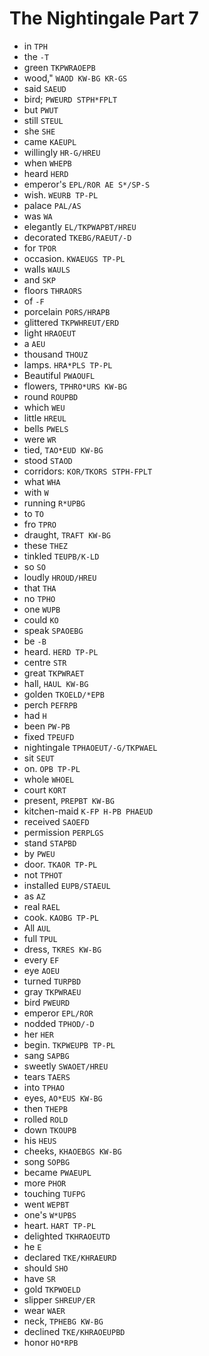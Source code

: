 # The Nightingale Part 7

* in `TPH`
* the `-T`
* green `TKPWRAOEPB`
* wood," `WAOD KW-BG KR-GS`
* said `SAEUD`
* bird; `PWEURD STPH*FPLT`
* but `PWUT`
* still `STEUL`
* she `SHE`
* came `KAEUPL`
* willingly `HR-G/HREU`
* when `WHEPB`
* heard `HERD`
* emperor's `EPL/ROR AE S*/SP-S`
* wish. `WEURB TP-PL`
* palace `PAL/AS`
* was `WA`
* elegantly `EL/TKPWAPBT/HREU`
* decorated `TKEBG/RAEUT/-D`
* for `TPOR`
* occasion. `KWAEUGS TP-PL`
* walls `WAULS`
* and `SKP`
* floors `THRAORS`
* of `-F`
* porcelain `PORS/HRAPB`
* glittered `TKPWHREUT/ERD`
* light `HRAOEUT`
* a `AEU`
* thousand `THOUZ`
* lamps. `HRA*PLS TP-PL`
* Beautiful `PWAOUFL`
* flowers, `TPHRO*URS KW-BG`
* round `ROUPBD`
* which `WEU`
* little `HREUL`
* bells `PWELS`
* were `WR`
* tied, `TAO*EUD KW-BG`
* stood `STAOD`
* corridors: `KOR/TKORS STPH-FPLT`
* what `WHA`
* with `W`
* running `R*UPBG`
* to `TO`
* fro `TPRO`
* draught, `TRAFT KW-BG`
* these `THEZ`
* tinkled `TEUPB/K-LD`
* so `SO`
* loudly `HROUD/HREU`
* that `THA`
* no `TPHO`
* one `WUPB`
* could `KO`
* speak `SPAOEBG`
* be `-B`
* heard. `HERD TP-PL`
* centre `STR`
* great `TKPWRAET`
* hall, `HAUL KW-BG`
* golden `TKOELD/*EPB`
* perch `PEFRPB`
* had `H`
* been `PW-PB`
* fixed `TPEUFD`
* nightingale `TPHAOEUT/-G/TKPWAEL`
* sit `SEUT`
* on. `OPB TP-PL`
* whole `WHOEL`
* court `KORT`
* present, `PREPBT KW-BG`
* kitchen-maid `K-FP H-PB PHAEUD`
* received `SAOEFD`
* permission `PERPLGS`
* stand `STAPBD`
* by `PWEU`
* door. `TKAOR TP-PL`
* not `TPHOT`
* installed `EUPB/STAEUL`
* as `AZ`
* real `RAEL`
* cook. `KAOBG TP-PL`
* All `AUL`
* full `TPUL`
* dress, `TKRES KW-BG`
* every `EF`
* eye `AOEU`
* turned `TURPBD`
* gray `TKPWRAEU`
* bird `PWEURD`
* emperor `EPL/ROR`
* nodded `TPHOD/-D`
* her `HER`
* begin. `TKPWEUPB TP-PL`
* sang `SAPBG`
* sweetly `SWAOET/HREU`
* tears `TAERS`
* into `TPHAO`
* eyes, `AO*EUS KW-BG`
* then `THEPB`
* rolled `ROLD`
* down `TKOUPB`
* his `HEUS`
* cheeks, `KHAOEBGS KW-BG`
* song `SOPBG`
* became `PWAEUPL`
* more `PHOR`
* touching `TUFPG`
* went `WEPBT`
* one's `W*UPBS`
* heart. `HART TP-PL`
* delighted `TKHRAOEUTD`
* he `E`
* declared `TKE/KHRAEURD`
* should `SHO`
* have `SR`
* gold `TKPWOELD`
* slipper `SHREUP/ER`
* wear `WAER`
* neck, `TPHEBG KW-BG`
* declined `TKE/KHRAOEUPBD`
* honor `HO*RPB`
